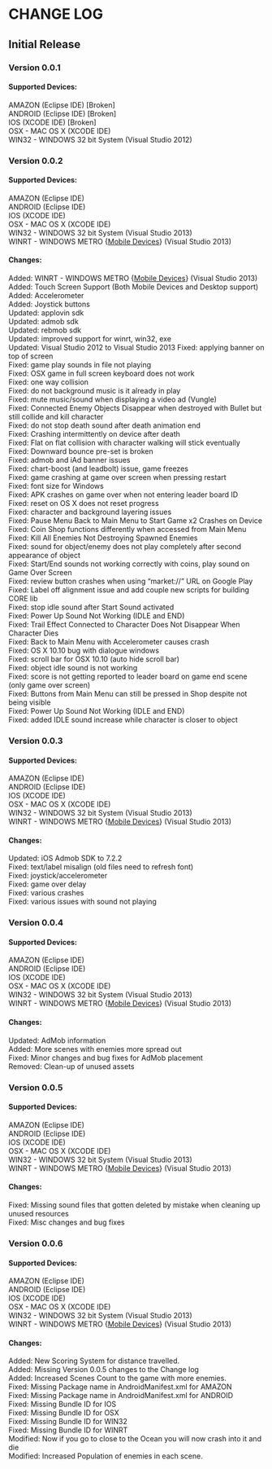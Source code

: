 # CHANGE LOG  
  
## Initial Release  
### Version 0.0.1  
#### Supported Devices:  
AMAZON (Eclipse IDE) [Broken]  
ANDROID (Eclipse IDE) [Broken]  
IOS (XCODE IDE) [Broken]  
OSX - MAC OS X (XCODE IDE)  
WIN32 - WINDOWS 32 bit System (Visual Studio 2012)

### Version 0.0.2  
#### Supported Devices:  
AMAZON (Eclipse IDE)  
ANDROID (Eclipse IDE)  
IOS (XCODE IDE)  
OSX - MAC OS X (XCODE IDE)  
WIN32 - WINDOWS 32 bit System (Visual Studio 2013)  
WINRT - WINDOWS METRO {[Mobile Devices]} (Visual Studio 2013)
#### Changes:  
Added: WINRT - WINDOWS METRO {[Mobile Devices]} (Visual Studio 2013)  
Added: Touch Screen Support (Both Mobile Devices and Desktop support)  
Added: Accelerometer  
Added: Joystick buttons  
Updated: applovin sdk  
Updated: admob sdk  
Updated: rebmob sdk  
Updated: improved support for winrt, win32, exe  
Updated: Visual Studio 2012 to Visual Studio 2013
Fixed: applying banner on top of screen  
Fixed: game play sounds in file not playing  
Fixed: OSX game in full screen keyboard does not work  
Fixed: one way collision  
Fixed: do not background music is it already in play  
Fixed: mute music/sound when displaying a video ad (Vungle)  
Fixed: Connected Enemy Objects Disappear when destroyed with Bullet but still collide and kill character  
Fixed: do not stop death sound after death animation end  
Fixed: Crashing intermittently on device after death  
Fixed: Flat on flat collision with character walking will stick eventually  
Fixed: Downward bounce pre-set is broken  
Fixed: admob and iAd banner issues  
Fixed: chart-boost (and leadbolt) issue, game freezes  
Fixed: game crashing at game over screen when pressing restart  
Fixed: font size for Windows  
Fixed: APK crashes on game over when not entering leader board ID  
Fixed: reset on OS X does not reset progress  
Fixed: character and background layering issues  
Fixed: Pause Menu Back to Main Menu to Start Game x2 Crashes on Device  
Fixed: Coin Shop functions differently when accessed from Main Menu  
Fixed: Kill All Enemies Not Destroying Spawned Enemies  
Fixed: sound for object/enemy does not play completely after second appearance of object  
Fixed: Start/End sounds not working correctly with coins, play sound on Game Over Screen  
Fixed: review button crashes when using “market://” URL on Google Play  
Fixed: Label off alignment issue and add couple new scripts for building CORE lib  
Fixed: stop idle sound after Start Sound activated  
Fixed: Power Up Sound Not Working (IDLE and END)  
Fixed: Trail Effect Connected to Character Does Not Disappear When Character Dies  
Fixed: Back to Main Menu with Accelerometer causes crash  
Fixed: OS X 10.10 bug with dialogue windows  
Fixed: scroll bar for OSX 10.10 (auto hide scroll bar)  
Fixed: object idle sound is not working  
Fixed: score is not getting reported to leader board on game end scene (only game over screen)  
Fixed: Buttons from Main Menu can still be pressed in Shop despite not being visible  
Fixed: Power Up Sound Not Working (IDLE and END)  
Fixed: added IDLE sound increase while character is closer to object  
  
### Version 0.0.3  
#### Supported Devices:  
AMAZON (Eclipse IDE)  
ANDROID (Eclipse IDE)  
IOS (XCODE IDE)  
OSX - MAC OS X (XCODE IDE)  
WIN32 - WINDOWS 32 bit System (Visual Studio 2013)  
WINRT - WINDOWS METRO {[Mobile Devices]} (Visual Studio 2013)
#### Changes:  
Updated: iOS Admob SDK to 7.2.2  
Fixed: text/label misalign (old files need to refresh font)  
Fixed: joystick/accelerometer  
Fixed: game over delay  
Fixed: various crashes  
Fixed: various issues with sound not playing  

### Version 0.0.4  
#### Supported Devices:  
AMAZON (Eclipse IDE)  
ANDROID (Eclipse IDE)  
IOS (XCODE IDE)  
OSX - MAC OS X (XCODE IDE)  
WIN32 - WINDOWS 32 bit System (Visual Studio 2013)  
WINRT - WINDOWS METRO {[Mobile Devices]} (Visual Studio 2013)  
#### Changes:  
Updated: AdMob information  
Added: More scenes with enemies more spread out  
Fixed: Minor changes and bug fixes for AdMob placement  
Removed: Clean-up of unused assets  

### Version 0.0.5  
#### Supported Devices:  
AMAZON (Eclipse IDE)  
ANDROID (Eclipse IDE)  
IOS (XCODE IDE)  
OSX - MAC OS X (XCODE IDE)  
WIN32 - WINDOWS 32 bit System (Visual Studio 2013)  
WINRT - WINDOWS METRO {[Mobile Devices]} (Visual Studio 2013)  
#### Changes:  
Fixed: Missing sound files that gotten deleted by mistake when cleaning up unused resources  
Fixed: Misc changes and bug fixes  
  
### Version 0.0.6  
#### Supported Devices:  
AMAZON (Eclipse IDE)  
ANDROID (Eclipse IDE)  
IOS (XCODE IDE)  
OSX - MAC OS X (XCODE IDE)  
WIN32 - WINDOWS 32 bit System (Visual Studio 2013)  
WINRT - WINDOWS METRO {[Mobile Devices]} (Visual Studio 2013)  
#### Changes:  
Added: New Scoring System for distance travelled.  
Added: Missing Version 0.0.5 changes to the Change log  
Added: Increased Scenes Count to the game with more enemies.  
Fixed: Missing Package name in AndroidManifest.xml for AMAZON  
Fixed: Missing Package name in AndroidManifest.xml for ANDROID  
Fixed: Missing Bundle ID for IOS  
Fixed: Missing Bundle ID for OSX  
Fixed: Missing Bundle ID for WIN32  
Fixed: Missing Bundle ID for WINRT  
Modified: Now if you go to close to the Ocean you will now crash into it and die  
Modified: Increased Population of enemies in each scene.  
  
  
[Mobile Devices]:http://en.wikipedia.org/wiki/Mobile_device